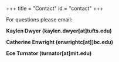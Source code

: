 +++
title = "Contact"
id = "contact"
+++

For questions please email:  

**Kaylen Dwyer (kaylen.dwyer[at]tufts.edu)**

**Catherine Enwright (enwrightc[at]]bc.edu)**

**Ece Turnator (turnator[at]mit.edu)**   

